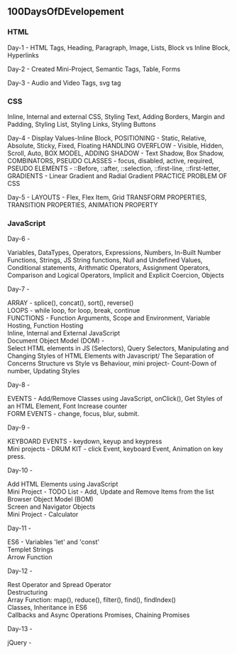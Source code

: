 ## 100DaysOfDEvelopement

### HTML

Day-1 -
HTML Tags,
Heading,
Paragraph,
Image,
Lists,
Block vs Inline Block,
Hyperlinks

Day-2 -
Created Mini-Project,
Semantic Tags,
Table,
Forms

Day-3 -
Audio and Video Tags,
svg tag

### CSS

Inline, Internal and external CSS,
Styling Text,
Adding Borders,
Margin and Padding,
Styling List,
Styling Links,
Styling Buttons

Day-4 -
Display Values-Inline Block,
POSITIONING - Static, Relative, Absolute, Sticky, Fixed, Floating
HANDLING OVERFLOW - Visible, Hidden, Scroll, Auto,
BOX MODEL,
ADDING SHADOW - Text Shadow, Box Shadow,
COMBINATORS,
PSEUDO CLASSES - focus, disabled, active, required,
PSEUDO ELEMENTS - ::Before, ::after, ::selection, ::first-line, ::first-letter,
GRADIENTS - Linear Gradient and Radial Gradient
PRACTICE PROBLEM OF CSS

Day-5 -
LAYOUTS - Flex, Flex Item, Grid
TRANSFORM PROPERTIES,
TRANSITION PROPERTIES,
ANIMATION PROPERTY

### JavaScript

Day-6 -

Variables,
DataTypes,
Operators,
Expressions,
Numbers,
In-Built Number Functions,
Strings, JS String functions,
Null and Undefined Values,
Conditional statements,
Arithmatic Operators,
Assignment Operators,
Comparison and Logical Operators,
Implicit and Explicit Coercion,
Objects

Day-7 -

ARRAY - splice(), concat(), sort(), reverse()\
LOOPS - while loop, for loop, break, continue\
FUNCTIONS - Function Arguments, Scope and Environment, Variable Hosting, Function Hosting\
Inline, Internal and External JavaScript\
Document Object Model (DOM) -\
Select HTML elements in JS (Selectors), Query Selectors, Manipulating and Changing Styles of HTML Elements with Javascript/
The Separation of Concerns Structure vs Style vs Behaviour, mini project- Count-Down of number, Updating Styles

Day-8 -

EVENTS -
Add/Remove Classes using JavaScript, onClick(), Get Styles of an HTML Element, Font Increase counter\
FORM EVENTS - change, focus, blur, submit.

Day-9 -

KEYBOARD EVENTS - keydown, keyup and keypress\
Mini projects - DRUM KIT - click Event, keyboard Event, Animation on key press.

Day-10 -

Add HTML Elements using JavaScript\
Mini Project - TODO List - Add, Update and Remove Items from the list\
Browser Object Model (BOM)\
Screen and Navigator Objects\
Mini Project - Calculator

Day-11 -

ES6 - Variables 'let' and 'const'\
Templet Strings\
Arrow Function

Day-12 -

Rest Operator and Spread Operator\
Destructuring\
Array Function: map(), reduce(), filter(), find(), findIndex()\
Classes, Inheritance in ES6\
Callbacks and Async Operations Promises, Chaining Promises

Day-13 -

jQuery -
